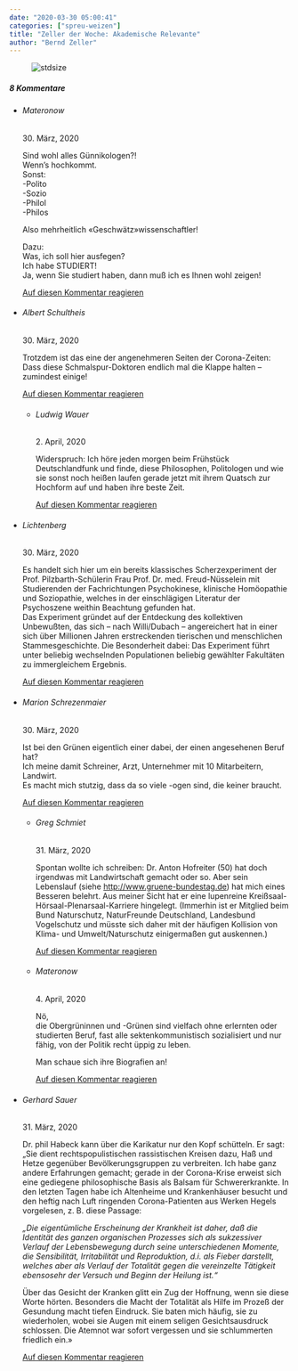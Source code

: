 ```yaml
---
date: "2020-03-30 05:00:41"
categories: ["spreu-weizen"]
title: "Zeller der Woche: Akademische Relevante"
author: "Bernd Zeller"
---
```



<figure>
<img src="https://www.publicomag.com/wp-content/uploads/2020/03/Akademische-Relevante-scaled.jpg" alt=stdsize>
</figure>


<!--more-->
<h5 class="comments-h">
8 Kommentare </h5>
<ul class="commentlist">
<li class="comment even thread-even depth-1 clearfix" id="li-comment-39990">
<h6 class="author">Materonow</h6> <span class="date">30. März, 2020</span>



Sind wohl alles Günnikologen?!<br>
Wenn&#8217;s hochkommt.<br>
Sonst:<br>
-Polito<br>
-Sozio<br>
-Philol<br>
-Philos

Also mehrheitlich «Geschwätz»wissenschaftler!

Dazu:<br>
Was, ich soll hier ausfegen?<br>
Ich habe STUDIERT!<br>
Ja, wenn Sie studiert haben, dann muß ich es Ihnen wohl zeigen!

<a rel="nofollow" class="comment-reply-link" href="#comment-39990" data-commentid="39990" data-postid="10922" data-belowelement="comment-39990" data-respondelement="respond" data-replyto="Antworte auf Materonow" aria-label="Antworte auf Materonow">Auf diesen Kommentar reagieren</a> 


</li>
<li class="comment odd alt thread-odd thread-alt depth-1 clearfix" id="li-comment-40024">
<h6 class="author">Albert Schultheis</h6> <span class="date">30. März, 2020</span>



Trotzdem ist das eine der angenehmeren Seiten der Corona-Zeiten: Dass diese Schmalspur-Doktoren endlich mal die Klappe halten &#8211; zumindest einige!

<a rel="nofollow" class="comment-reply-link" href="#comment-40024" data-commentid="40024" data-postid="10922" data-belowelement="comment-40024" data-respondelement="respond" data-replyto="Antworte auf Albert Schultheis" aria-label="Antworte auf Albert Schultheis">Auf diesen Kommentar reagieren</a> 


<ul class="children">
<li class="comment even depth-2 clearfix" id="li-comment-40445">
<h6 class="author">Ludwig Wauer</h6> <span class="date">2. April, 2020</span>



Widerspruch: Ich höre jeden morgen beim Frühstück Deutschlandfunk und finde, diese Philosophen, Politologen und wie sie sonst noch heißen laufen gerade jetzt mit ihrem Quatsch zur Hochform auf und haben ihre beste Zeit.

<a rel="nofollow" class="comment-reply-link" href="#comment-40445" data-commentid="40445" data-postid="10922" data-belowelement="comment-40445" data-respondelement="respond" data-replyto="Antworte auf Ludwig Wauer" aria-label="Antworte auf Ludwig Wauer">Auf diesen Kommentar reagieren</a> 


</li>
</ul>
</li>
<li class="comment odd alt thread-even depth-1 clearfix" id="li-comment-40035">
<h6 class="author">Lichtenberg</h6> <span class="date">30. März, 2020</span>



Es handelt sich hier um ein bereits klassisches Scherzexperiment der Prof. Pilzbarth-Schülerin Frau Prof. Dr. med. Freud-Nüsselein mit Studierenden der Fachrichtungen Psychokinese, klinische Homöopathie und Soziopathie, welches in der einschlägigen Literatur der Psychoszene weithin Beachtung gefunden hat.<br>
Das Experiment gründet auf der Entdeckung des kollektiven Unbewußten, das sich – nach Willi/Dubach – angereichert hat in einer sich über Millionen Jahren erstreckenden tierischen und menschlichen Stammesgeschichte. Die Besonderheit dabei: Das Experiment führt unter beliebig wechselnden Populationen beliebig gewählter Fakultäten zu immergleichem Ergebnis.

<a rel="nofollow" class="comment-reply-link" href="#comment-40035" data-commentid="40035" data-postid="10922" data-belowelement="comment-40035" data-respondelement="respond" data-replyto="Antworte auf Lichtenberg" aria-label="Antworte auf Lichtenberg">Auf diesen Kommentar reagieren</a> 


</li>
<li class="comment even thread-odd thread-alt depth-1 clearfix" id="li-comment-40109">
<h6 class="author">Marion Schrezenmaier</h6> <span class="date">30. März, 2020</span>



Ist bei den Grünen eigentlich einer dabei, der einen angesehenen Beruf hat?<br>
Ich meine damit Schreiner, Arzt, Unternehmer mit 10 Mitarbeitern, Landwirt.<br>
Es macht mich stutzig, dass da so viele -ogen sind, die keiner braucht.

<a rel="nofollow" class="comment-reply-link" href="#comment-40109" data-commentid="40109" data-postid="10922" data-belowelement="comment-40109" data-respondelement="respond" data-replyto="Antworte auf Marion Schrezenmaier" aria-label="Antworte auf Marion Schrezenmaier">Auf diesen Kommentar reagieren</a> 


<ul class="children">
<li class="comment odd alt depth-2 clearfix" id="li-comment-40179">
<h6 class="author">Greg Schmiet</h6> <span class="date">31. März, 2020</span>



Spontan wollte ich schreiben: Dr. Anton Hofreiter (50) hat doch irgendwas mit Landwirtschaft gemacht oder so. Aber sein Lebenslauf (siehe <a href="http://www.gruene-bundestag.de" rel="nofollow ugc">http://www.gruene-bundestag.de</a>) hat mich eines Besseren belehrt. Aus meiner Sicht hat er eine lupenreine Kreißsaal-Hörsaal-Plenarsaal-Karriere hingelegt. (Immerhin ist er Mitglied beim Bund Naturschutz, NaturFreunde Deutschland, Landesbund Vogelschutz und müsste sich daher mit der häufigen Kollision von Klima- und Umwelt/Naturschutz einigermaßen gut auskennen.)

<a rel="nofollow" class="comment-reply-link" href="#comment-40179" data-commentid="40179" data-postid="10922" data-belowelement="comment-40179" data-respondelement="respond" data-replyto="Antworte auf Greg Schmiet" aria-label="Antworte auf Greg Schmiet">Auf diesen Kommentar reagieren</a> 


</li>
<li class="comment even depth-2 clearfix" id="li-comment-40940">
<h6 class="author">Materonow</h6> <span class="date">4. April, 2020</span>



Nö,<br>
die Obergrüninnen und -Grünen sind vielfach ohne erlernten oder studierten Beruf, fast alle sektenkommunistisch sozialisiert und nur fähig, von der Politik recht üppig zu leben.

Man schaue sich ihre Biografien an!

<a rel="nofollow" class="comment-reply-link" href="#comment-40940" data-commentid="40940" data-postid="10922" data-belowelement="comment-40940" data-respondelement="respond" data-replyto="Antworte auf Materonow" aria-label="Antworte auf Materonow">Auf diesen Kommentar reagieren</a> 


</li>
</ul>
</li>
<li class="comment odd alt thread-even depth-1 clearfix" id="li-comment-40192">
<h6 class="author">Gerhard Sauer</h6> <span class="date">31. März, 2020</span>



Dr. phil Habeck kann über die Karikatur nur den Kopf schütteln. Er sagt: „Sie dient rechtspopulistischen rassistischen Kreisen dazu, Haß und Hetze gegenüber Bevölkerungsgruppen zu verbreiten. Ich habe ganz andere Erfahrungen gemacht; gerade in der Corona-Krise erweist sich eine gediegene philosophische Basis als Balsam für Schwererkrankte. In den letzten Tagen habe ich Altenheime und Krankenhäuser besucht und den heftig nach Luft ringenden Corona-Patienten aus Werken Hegels vorgelesen, z. B. diese Passage:

_„Die eigentümliche Erscheinung der Krankheit ist daher, daß die Identität des ganzen organischen Prozesses sich als sukzessiver Verlauf der Lebensbewegung durch seine unterschiedenen Momente, die Sensibilität, Irritabilität und Reproduktion, d.i. als Fieber darstellt, welches aber als Verlauf der Totalität gegen die vereinzelte Tätigkeit ebensosehr der Versuch und Beginn der Heilung ist.“_

Über das Gesicht der Kranken glitt ein Zug der Hoffnung, wenn sie diese Worte hörten. Besonders die Macht der Totalität als Hilfe im Prozeß der Gesundung macht tiefen Eindruck. Sie baten mich häufig, sie zu wiederholen, wobei sie Augen mit einem seligen Gesichtsausdruck schlossen. Die Atemnot war sofort vergessen und sie schlummerten friedlich ein.»

<a rel="nofollow" class="comment-reply-link" href="#comment-40192" data-commentid="40192" data-postid="10922" data-belowelement="comment-40192" data-respondelement="respond" data-replyto="Antworte auf Gerhard Sauer" aria-label="Antworte auf Gerhard Sauer">Auf diesen Kommentar reagieren</a> 


</li>
</ul>
